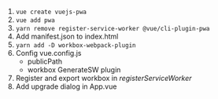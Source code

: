 1. `vue create vuejs-pwa`
2. `vue add pwa`
3. `yarn remove register-service-worker @vue/cli-plugin-pwa`
4. Add manifest.json to index.html
5. `yarn add -D workbox-webpack-plugin`
6. Config vue.config.js
    - publicPath
    - workbox GenerateSW plugin
7. Register and export workbox in _registerServiceWorker_
8. Add upgrade dialog in App.vue